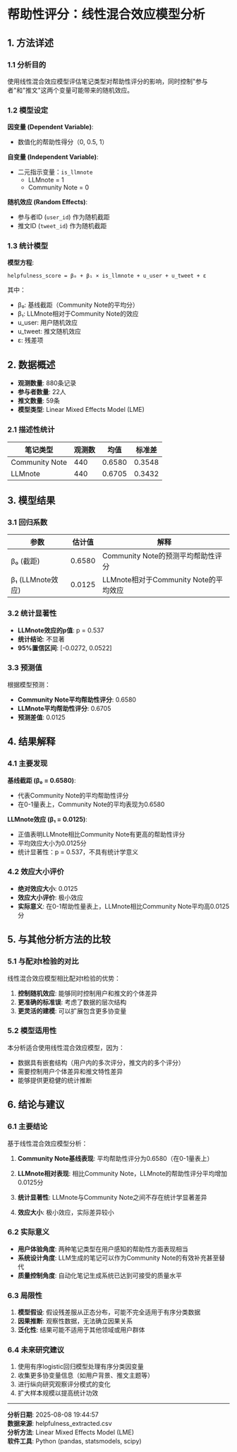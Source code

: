 # 帮助性评分：线性混合效应模型分析

## 1. 方法详述

### 1.1 分析目的
使用线性混合效应模型评估笔记类型对帮助性评分的影响，同时控制"参与者"和"推文"这两个变量可能带来的随机效应。

### 1.2 模型设定

**因变量 (Dependent Variable)**: 
- 数值化的帮助性得分（0, 0.5, 1）

**自变量 (Independent Variable)**: 
- 二元指示变量：`is_llmnote`
  - LLMnote = 1
  - Community Note = 0

**随机效应 (Random Effects)**: 
- 参与者ID (`user_id`) 作为随机截距
- 推文ID (`tweet_id`) 作为随机截距

### 1.3 统计模型

**模型方程**:
```
helpfulness_score = β₀ + β₁ × is_llmnote + u_user + u_tweet + ε
```

其中：
- β₀: 基线截距（Community Note的平均分）
- β₁: LLMnote相对于Community Note的效应
- u_user: 用户随机效应
- u_tweet: 推文随机效应  
- ε: 残差项

## 2. 数据概述

- **观测数量**: 880条记录
- **参与者数量**: 22人
- **推文数量**: 59条
- **模型类型**: Linear Mixed Effects Model (LME)

### 2.1 描述性统计

| 笔记类型 | 观测数 | 均值 | 标准差 |
|----------|--------|------|--------|
| Community Note | 440 | 0.6580 | 0.3548 |
| LLMnote | 440 | 0.6705 | 0.3432 |

## 3. 模型结果

### 3.1 回归系数

| 参数 | 估计值 | 解释 |
|------|--------|------|
| β₀ (截距) | 0.6580 | Community Note的预测平均帮助性评分 |
| β₁ (LLMnote效应) | 0.0125 | LLMnote相对于Community Note的平均效应 |

### 3.2 统计显著性

- **LLMnote效应的p值**: p = 0.537
- **统计结论**: 不显著
- **95%置信区间**: [-0.0272, 0.0522]

### 3.3 预测值

根据模型预测：
- **Community Note平均帮助性评分**: 0.6580
- **LLMnote平均帮助性评分**: 0.6705
- **预测差值**: 0.0125

## 4. 结果解释

### 4.1 主要发现

**基线截距 (β₀ = 0.6580)**:
- 代表Community Note的平均帮助性评分
- 在0-1量表上，Community Note的平均表现为0.6580

**LLMnote效应 (β₁ = 0.0125)**:
- 正值表明LLMnote相比Community Note有更高的帮助性评分
- 平均效应大小为0.0125分
- 统计显著性：p = 0.537，不具有统计学意义

### 4.2 效应大小评价

- **绝对效应大小**: 0.0125
- **效应大小评价**: 极小效应
- **实际意义**: 在0-1帮助性量表上，LLMnote相比Community Note平均高0.0125分

## 5. 与其他分析方法的比较

### 5.1 与配对t检验的对比

线性混合效应模型相比配对t检验的优势：
1. **控制随机效应**: 能够同时控制用户和推文的个体差异
2. **更准确的标准误**: 考虑了数据的层次结构
3. **更灵活的建模**: 可以扩展包含更多协变量

### 5.2 模型适用性

本分析适合使用线性混合效应模型，因为：
- 数据具有嵌套结构（用户内的多次评分，推文内的多个评分）
- 需要控制用户个体差异和推文特性差异
- 能够提供更稳健的统计推断

## 6. 结论与建议

### 6.1 主要结论

基于线性混合效应模型分析：

1. **Community Note基线表现**: 平均帮助性评分为0.6580（在0-1量表上）

2. **LLMnote相对表现**: 相比Community Note，LLMnote的帮助性评分平均增加0.0125分

3. **统计显著性**: LLMnote与Community Note之间不存在统计学显著差异

4. **效应大小**: 极小效应，实际差异较小

### 6.2 实际意义

- **用户体验角度**: 两种笔记类型在用户感知的帮助性方面表现相当
- **系统设计角度**: LLM生成的笔记可以作为Community Note的有效补充甚至替代
- **质量控制角度**: 自动化笔记生成系统已达到可接受的质量水平

### 6.3 局限性

1. **模型假设**: 假设残差服从正态分布，可能不完全适用于有序分类数据
2. **因果推断**: 观察性数据，无法确立因果关系
3. **泛化性**: 结果可能不适用于其他领域或用户群体

### 6.4 未来研究建议

1. 使用有序logistic回归模型处理有序分类因变量
2. 收集更多协变量信息（如用户背景、推文主题等）
3. 进行纵向研究观察评分模式的变化
4. 扩大样本规模以提高统计功效

---

**分析日期**: 2025-08-08 19:44:57  
**数据来源**: helpfulness_extracted.csv  
**分析方法**: Linear Mixed Effects Model (LME)  
**软件工具**: Python (pandas, statsmodels, scipy)
